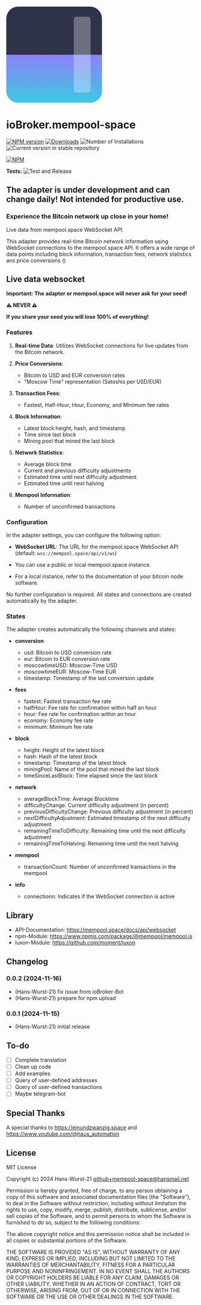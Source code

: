 <!--
    strg+k dann v
    Öffnet live Darstellung
-->

![Logo](admin/mempool-space.png)

# ioBroker.mempool-space

[![NPM version](https://img.shields.io/npm/v/iobroker.mempool-space.svg)](https://www.npmjs.com/package/iobroker.mempool-space)
[![Downloads](https://img.shields.io/npm/dm/iobroker.mempool-space.svg)](https://www.npmjs.com/package/iobroker.mempool-space)
![Number of Installations](https://iobroker.live/badges/mempool-space-installed.svg)
![Current version in stable repository](https://iobroker.live/badges/mempool-space-stable.svg)

[![NPM](https://nodei.co/npm/iobroker.mempool-space.png?downloads=true)](https://nodei.co/npm/iobroker.mempool-space/)

**Tests:** ![Test and Release](https://github.com/Hans-Wurst-21/ioBroker.mempool-space/workflows/Test%20and%20Release/badge.svg)

## The adapter is under development and can change daily! Not intended for productive use.

### Experience the Bitcoin network up close in your home!

Live data from mempool.space WebSocket API.

This adapter provides real-time Bitcoin network information using WebSocket connections to the mempool.space API. It offers a wide range of data points including block information, transaction fees, network statistics ans price conversions ()

## Live data websocket

**Important: The adapter or mempool.space will never ask for your seed!**

**⚠️ NEVER ⚠️**

**If you share your seed you will lose 100% of everything!**

### Features

1. **Real-time Data**: Utilizes WebSocket connections for live updates from the Bitcoin network.

2. **Price Conversions**:

    - Bitcoin to USD and EUR conversion rates
    - "Moscow Time" representation (Satoshis per USD/EUR)

3. **Transaction Fees**:

    - Fastest, Half-Hour, Hour, Economy, and Minimum fee rates

4. **Block Information**:

    - Latest block height, hash, and timestamp
    - Time since last block
    - Mining pool that mined the last block

5. **Network Statistics**:

    - Average block time
    - Current and previous difficulty adjustments
    - Estimated time until next difficulty adjustment
    - Estimated time until next halving

6. **Mempool Information**:
    - Number of unconfirmed transactions

### Configuration

In the adapter settings, you can configure the following option:

-   **WebSocket URL**:
    The URL for the mempool.space WebSocket API
    (default: `wss://mempool.space/api/v1/ws`)

-   You can use a public or local mempool.space instance.
-   For a local instance, refer to the documentation of your bitcoin node software.

No further configuration is required.
All states and connections are created automatically by the adapter.

### States

The adapter creates automatically the following channels and states:

-   **conversion**

    -   usd: Bitcoin to USD conversion rate
    -   eur: Bitcoin to EUR conversion rate
    -   moscowtimeUSD: Moscow-Time USD
    -   moscowtimeEUR: Moscow-Time EUR
    -   timestamp: Timestamp of the last conversion update

-   **fees**

    -   fastest: Fastest transaction fee rate
    -   halfHour: Fee rate for confirmation within half an hour
    -   hour: Fee rate for confirmation within an hour
    -   economy: Economy fee rate
    -   minimum: Minimum fee rate

-   **block**

    -   height: Height of the latest block
    -   hash: Hash of the latest block
    -   timestamp: Timestamp of the latest block
    -   miningPool: Name of the pool that mined the last block
    -   timeSinceLastBlock: Time elapsed since the last block

-   **network**

    -   averageBlockTime: Average Blocktime
    -   difficultyChange: Current difficulty adjustment (in percent)
    -   previousDifficultyChange: Previous difficulty adjustment (in percent)
    -   nextDifficultyAdjustment: Estimated timestamp of the next difficulty adjustment
    -   remainingTimeToDifficulty: Remaining time until the next difficulty adjustment
    -   remainingTimeToHalving: Remaining time until the next halving

-   **mempool**

    -   transactionCount: Number of unconfirmed transactions in the mempool

-   **info**
    -   connectionn: Indicates if the WebSocket connection is active

## Library

-   API-Documentation: https://mempool.space/docs/api/websocket
-   npm-Module: https://www.npmjs.com/package/@mempool/mempool.js
-   luxon-Module: https://github.com/moment/luxon

## Changelog

<!--
	Placeholder for the next version (at the beginning of the line):
	### **WORK IN PROGRESS**
-->

### 0.0.2 (2024-11-16)

-   (Hans-Wurst-21) fix issue from ioBroker-Bot
-   (Hans-Wurst-21) prepare for npm upload

### 0.0.1 (2024-11-15)

-   (Hans-Wurst-21) initial release

## To-do

-   [ ] Complete translation
-   [ ] Clean up code
-   [ ] Add examples
-   [ ] Query of user-defined addresses
-   [ ] Query of user-defined transactions
-   [ ] Maybe telegram-bot

## Special Thanks

A special thanks to https://einundzwanzig.space
and https://www.youtube.com/@haus_automation

## License

MIT License

Copyright (c) 2024 Hans-Wurst-21 <github+mempool-space@hansmail.net>

Permission is hereby granted, free of charge, to any person obtaining a copy
of this software and associated documentation files (the "Software"), to deal
in the Software without restriction, including without limitation the rights
to use, copy, modify, merge, publish, distribute, sublicense, and/or sell
copies of the Software, and to permit persons to whom the Software is
furnished to do so, subject to the following conditions:

The above copyright notice and this permission notice shall be included in all
copies or substantial portions of the Software.

THE SOFTWARE IS PROVIDED "AS IS", WITHOUT WARRANTY OF ANY KIND, EXPRESS OR
IMPLIED, INCLUDING BUT NOT LIMITED TO THE WARRANTIES OF MERCHANTABILITY,
FITNESS FOR A PARTICULAR PURPOSE AND NONINFRINGEMENT. IN NO EVENT SHALL THE
AUTHORS OR COPYRIGHT HOLDERS BE LIABLE FOR ANY CLAIM, DAMAGES OR OTHER
LIABILITY, WHETHER IN AN ACTION OF CONTRACT, TORT OR OTHERWISE, ARISING FROM,
OUT OF OR IN CONNECTION WITH THE SOFTWARE OR THE USE OR OTHER DEALINGS IN THE
SOFTWARE.
